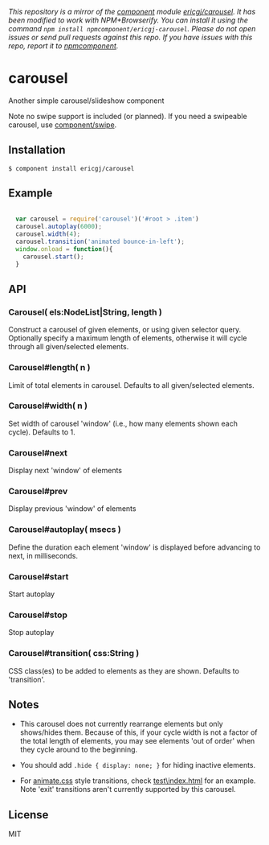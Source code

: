 *This repository is a mirror of the [component](http://component.io) module [ericgj/carousel](http://github.com/ericgj/carousel). It has been modified to work with NPM+Browserify. You can install it using the command `npm install npmcomponent/ericgj-carousel`. Please do not open issues or send pull requests against this repo. If you have issues with this repo, report it to [npmcomponent](https://github.com/airportyh/npmcomponent).*

# carousel

  Another simple carousel/slideshow component

  Note no swipe support is included (or planned). If you need a swipeable 
  carousel, use [component/swipe][swipe].

## Installation

    $ component install ericgj/carousel

## Example

```javascript
  
  var carousel = require('carousel')('#root > .item')
  carousel.autoplay(6000);
  carousel.width(4);
  carousel.transition('animated bounce-in-left');
  window.onload = function(){
    carousel.start();
  }

```

## API

### Carousel( els:NodeList|String, length )

  Construct a carousel of given elements, or using given selector query.
  Optionally specify a maximum length of elements, otherwise it will cycle
  through all given/selected elements.

### Carousel#length( n )

  Limit of total elements in carousel. Defaults to all given/selected elements.

### Carousel#width( n )

  Set width of carousel 'window' (i.e., how many elements shown each cycle). 
  Defaults to 1.

### Carousel#next

  Display next 'window' of elements

### Carousel#prev

  Display previous 'window' of elements

### Carousel#autoplay( msecs )

  Define the duration each element 'window' is displayed before advancing to 
  next, in milliseconds.

### Carousel#start

  Start autoplay

### Carousel#stop

  Stop autoplay

### Carousel#transition( css:String )

  CSS class(es) to be added to elements as they are shown. Defaults to 
  'transition'.
  
## Notes

- This carousel does not currently rearrange elements but only shows/hides
  them. Because of this, if your cycle width is not a factor of the total
  length of elements, you may see elements 'out of order' when they cycle
  around to the beginning.

- You should add `.hide { display: none; }` for hiding inactive elements.

- For [animate.css][animate] style transitions, check [test\index.html][test] 
  for an example. Note 'exit' transitions aren't currently supported by this
  carousel.

## License

  MIT

[swipe]: https://github.com/component/swipe
[test]:  https://github.com/ericgj/carousel/blob/master/test/index.html
[animate]: http://daneden.me/animate/

